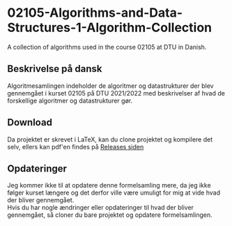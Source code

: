 # 02105-Algorithms-and-Data-Structures-1-Algorithm-Collection
A collection of algorithms used in the course 02105 at DTU in Danish.

## Beskrivelse på dansk
Algoritmesamlingen indeholder de algoritmer og datastrukturer der blev gennemgået i kurset 02105 på DTU 2021/2022 med beskrivelser af hvad de forskellige algoritmer og datastrukturer gør.

## Download
Da projektet er skrevet i LaTeX, kan du clone projektet og kompilere det selv, ellers kan pdf'en findes på [Releases siden](https://github.com/jondalnas/02105-Algorithms-and-Data-Structures-1-Algorithm-Collection/releases)

## Opdateringer
Jeg kommer ikke til at opdatere denne formelsamling mere, da jeg ikke følger kurset længere og det derfor ville være umuligt for mig at vide hvad der bliver gennemgået. <br>
Hvis du har nogle ændringer eller opdateringer til hvad der bliver gennemgået, så cloner du bare projektet og opdatere formelsamlingen.

